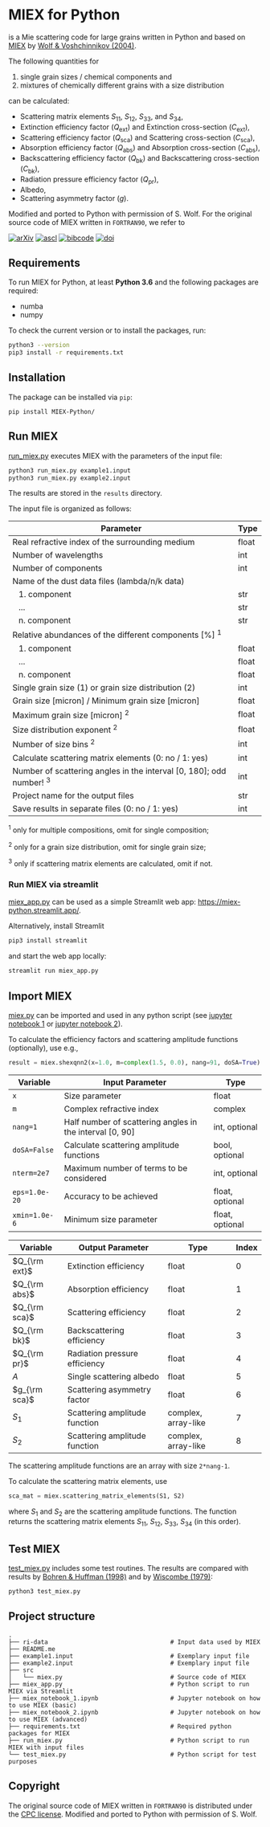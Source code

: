 # MIEX for Python

is a Mie scattering code for large grains written in Python and based on [MIEX](https://ui.adsabs.harvard.edu/abs/2018ascl.soft10019W) by [Wolf & Voshchinnikov (2004)](https://ui.adsabs.harvard.edu/abs/2004CoPhC.162..113W).

The following quantities for

1. single grain sizes / chemical components and
2. mixtures of chemically different grains with a size distribution

can be calculated:

- Scattering matrix elements $S_{11}$, $S_{12}$, $S_{33}$, and $S_{34}$,
- Extinction efficiency factor ($Q_\mathrm{ext}$) and Extinction cross-section ($C_\mathrm{ext}$),
- Scattering efficiency factor ($Q_\mathrm{sca}$) and Scattering cross-section ($C_\mathrm{sca}$),
- Absorption efficiency factor ($Q_\mathrm{abs}$) and Absorption cross-section ($C_\mathrm{abs}$),
- Backscattering efficiency factor ($Q_\mathrm{bk}$) and Backscattering cross-section ($C_\mathrm{bk}$),
- Radiation pressure efficiency factor ($Q_\mathrm{pr}$),
- Albedo,
- Scattering asymmetry factor ($g$).

Modified and ported to Python with permission of S. Wolf.
For the original source code of MIEX written in `FORTRAN90`, we refer to

[![arXiv](https://img.shields.io/badge/arXiv-astro--ph%2F0406118-b31b1b)](https://arxiv.org/abs/astro-ph/0406118)
[![ascl](https://img.shields.io/badge/ascl-1810.019-262255)](https://ascl.net/1810.019)
[![bibcode](https://img.shields.io/badge/bibcode-2004CoPhC.162..113W-1c459b)](https://ui.adsabs.harvard.edu/abs/2004CoPhC.162..113W)
[![doi](https://img.shields.io/badge/doi-10.1016%2Fj.cpc.2004.06.070-fab70c)](https://doi.org/10.1016/j.cpc.2004.06.070)


## Requirements

To run MIEX for Python, at least **Python 3.6** and the following packages are required:
 - numba
 - numpy

To check the current version or to install the packages, run:

```bash
python3 --version
pip3 install -r requirements.txt
```

## Installation

The package can be installed via `pip`:
```
pip install MIEX-Python/
```

## Run MIEX

[run_miex.py](run_miex.py) executes MIEX with the parameters of the input file:

```bash
python3 run_miex.py example1.input
python3 run_miex.py example2.input
```

The results are stored in the `results` directory.

The input file is organized as follows:

| Parameter                                                                      | Type  |
| ------------------------------------------------------------------------------ | ----- |
| Real refractive index of the surrounding medium                                | float |
| Number of wavelengths                                                          | int   |
| Number of components                                                           | int   |
| Name of the dust data files (lambda/n/k data)                                  |       |
| &ensp; 1. component                                                            | str   |
| &ensp; ...                                                                     | str   |
| &ensp; n. component                                                            | str   |
| Relative abundances of the different components [%] <sup>1</sup>               |       |
| &ensp; 1. component                                                            | float |
| &ensp; ...                                                                     | float |
| &ensp; n. component                                                            | float |
| Single grain size (1) or grain size distribution (2)                           | int   |
| Grain size [micron] / Minimum grain size [micron]                              | float |
| Maximum grain size [micron] <sup>2</sup>                                       | float |
| Size distribution exponent <sup>2</sup>                                        | float |
| Number of size bins <sup>2</sup>                                               | int   |
| Calculate scattering matrix elements (0: no / 1: yes)                          | int   |
| Number of scattering angles in the interval [0, 180]; odd number! <sup>3</sup> | int   |
| Project name for the output files                                              | str   |
| Save results in separate files (0: no / 1: yes)                                | int   |

<sup>1</sup> only for multiple compositions, omit for single composition;

<sup>2</sup> only for a grain size distribution, omit for single grain size;

<sup>3</sup> only if scattering matrix elements are calculated, omit if not.


### Run MIEX via streamlit

[miex_app.py](miex_app.py) can be used as a simple Streamlit web app: https://miex-python.streamlit.app/.

Alternatively, install Streamlit

```bash
pip3 install streamlit
```

and start the web app locally:

```bash
streamlit run miex_app.py
```


## Import MIEX

[miex.py](src/miex.py) can be imported and used in any python script (see [jupyter notebook 1](miex_notebook_1.ipynb) or [jupyter notebook 2](miex_notebook_2.ipynb)).

To calculate the efficiency factors and scattering amplitude functions (optionally), use e.g.,

```python
result = miex.shexqnn2(x=1.0, m=complex(1.5, 0.0), nang=91, doSA=True)
```

| Variable      | Input Parameter                                          | Type            |
| ------------- | -------------------------------------------------------- | --------------- |
| `x`           | Size parameter                                           | float           |
| `m`           | Complex refractive index                                 | complex         |
| `nang=1`      | Half number of scattering angles in the interval [0, 90] | int, optional   |
| `doSA=False`  | Calculate scattering amplitude functions                 | bool, optional  |
| `nterm=2e7`   | Maximum number of terms to be considered                 | int, optional   |
| `eps=1.0e-20` | Accuracy to be achieved                                  | float, optional |
| `xmin=1.0e-6` | Minimum size parameter                                   | float, optional |

| Variable      | Output Parameter              | Type                | Index |
| ------------- | ------------------------------| ------------------- | ----- |
| $Q_{\rm ext}$ | Extinction efficiency         | float               | 0     |
| $Q_{\rm abs}$ | Absorption efficiency         | float               | 1     |
| $Q_{\rm sca}$ | Scattering efficiency         | float               | 2     |
| $Q_{\rm bk}$  | Backscattering efficiency     | float               | 3     |
| $Q_{\rm pr}$  | Radiation pressure efficiency | float               | 4     |
| $A$           | Single scattering albedo      | float               | 5     |
| $g_{\rm sca}$ | Scattering asymmetry factor   | float               | 6     |
| $S_{1}$       | Scattering amplitude function | complex, array-like | 7     |
| $S_{2}$       | Scattering amplitude function | complex, array-like | 8     |

The scattering amplitude functions are an array with size `2*nang-1`.

To calculate the scattering matrix elements, use

```python
sca_mat = miex.scattering_matrix_elements(S1, S2)
```

where $S_1$ and $S_2$​ are the scattering amplitude functions.
The function returns the scattering matrix elements $S_{11}$​, $S_{12}$​, $S_{33}$​, $S_{34}$​ (in this order).


## Test MIEX

[test_miex.py](test_miex.py) includes some test routines. The results are compared with results by [Bohren & Huffman (1998)](https://doi.org/10.1002/9783527618156) and by [Wiscombe (1979)](https://doi.org/10.5065/D6ZP4414):

```bash
python3 test_miex.py
```


## Project structure

    .
    ├── ri-data                                  # Input data used by MIEX
    ├── README.me
    ├── example1.input                           # Exemplary input file
    ├── example2.input                           # Exemplary input file
    ├── src
    │   └── miex.py                              # Source code of MIEX
    ├── miex_app.py                              # Python script to run MIEX via Streamlit
    ├── miex_notebook_1.ipynb                    # Jupyter notebook on how to use MIEX (basic)
    ├── miex_notebook_2.ipynb                    # Jupyter notebook on how to use MIEX (advanced)
    ├── requirements.txt                         # Required python packages for MIEX
    ├── run_miex.py                              # Python script to run MIEX with input files
    └── test_miex.py                             # Python script for test purposes


## Copyright

The original source code of MIEX written in `FORTRAN90` is distributed under the [CPC license](https://www.elsevier.com/about/policies/open-access-licenses/elsevier-user-license/cpc-license).
Modified and ported to Python with permission of S. Wolf.
